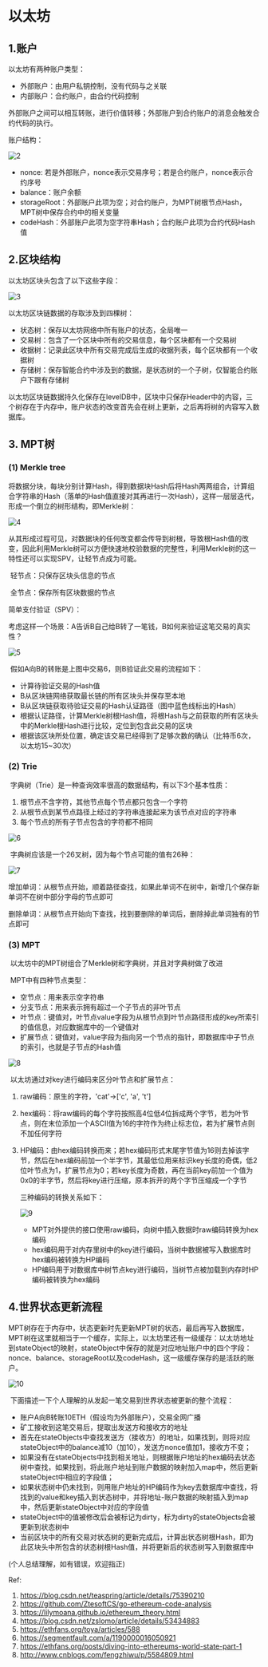 # 以太坊

## 1.账户

以太坊有两种账户类型：

* 外部账户：由用户私钥控制，没有代码与之关联
* 内部账户：合约账户，由合约代码控制

外部账户之间可以相互转账，进行价值转移；外部账户到合约账户的消息会触发合约代码的执行。

账户结构：

![2](./imgs/2.png)

* nonce: 若是外部账户，nonce表示交易序号；若是合约账户，nonce表示合约序号
* balance：账户余额
* storageRoot：外部账户此项为空；对合约账户，为MPT树根节点Hash，MPT树中保存合约中的相关变量
* codeHash：外部账户此项为空字符串Hash；合约账户此项为合约代码Hash值

## 2.区块结构

以太坊区块头包含了以下这些字段：

![3](./imgs/3.png)

以太坊区块链数据的存取涉及到四棵树：

* 状态树：保存以太坊网络中所有账户的状态，全局唯一
* 交易树：包含了一个区块中所有的交易信息，每个区块都有一个交易树
* 收据树：记录此区块中所有交易完成后生成的收据列表，每个区块都有一个收据树
* 存储树：保存智能合约中涉及到的数据，是状态树的一个子树，仅智能合约账户下跟有存储树

以太坊区块链数据持久化保存在levelDB中，区块中只保存Header中的内容，三个树存在于内存中，账户状态的改变首先会在树上更新，之后再将树的内容写入数据库。

## 3. MPT树

### (1) Merkle tree

​	将数据分块，每块分别计算Hash，得到数据块Hash后将Hash两两组合，计算组合字符串的Hash（落单的Hash值直接对其再进行一次Hash），这样一层层迭代，形成一个倒立的树形结构，即Merkle树：

![4](./imgs/4.png)

​	从其形成过程可见，对数据块的任何改变都会传导到树根，导致根Hash值的改变，因此利用Merkle树可以方便快速地校验数据的完整性，利用Merkle树的这一特性还可以实现SPV，让轻节点成为可能。

​	轻节点：只保存区块头信息的节点

​	全节点：保存所有区块数据的节点

简单支付验证（SPV）：

​	考虑这样一个场景：A告诉B自己给B转了一笔钱，B如何来验证这笔交易的真实性？

![5](./imgs/5.png)

​	假如A向B的转账是上图中交易6，则B验证此交易的流程如下：

* 计算待验证交易的Hash值
* B从区块链网络获取最长链的所有区块头并保存至本地
* B从区块链获取待验证交易的Hash认证路径（图中蓝色线标出的Hash）
* 根据认证路径，计算Merkle树根Hash值，将根Hash与之前获取的所有区块头中的Merkle根Hash进行比较，定位到包含此交易的区块
* 根据该区块所处位置，确定该交易已经得到了足够次数的确认（比特币6次，以太坊15~30次）

### (2) Trie

​	字典树（Trie）是一种查询效率很高的数据结构，有以下3个基本性质：

1. 根节点不含字符，其他节点每个节点都只包含一个字符
2. 从根节点到某节点路径上经过的字符串连接起来为该节点对应的字符串
3. 每个节点的所有子节点包含的字符都不相同

![6](./imgs/6.png)

​	字典树应该是一个26叉树，因为每个节点可能的值有26种：

![7](./imgs/7.png)

​	增加单词：从根节点开始，顺着路径查找，如果此单词不在树中，新增几个保存新单词不在树中部分字母的节点即可

​	删除单词：从根节点开始向下查找，找到要删除的单词后，删除掉此单词独有的节点即可

### (3) MPT

​	以太坊中的MPT树组合了Merkle树和字典树，并且对字典树做了改进

​	MPT中有四种节点类型：

* 空节点：用来表示空字符串
* 分支节点：用来表示拥有超过一个子节点的非叶节点
* 叶节点：键值对，叶节点value字段为从根节点到叶节点路径形成的key所索引的值信息，对应数据库中的一个键值对
* 扩展节点：键值对，value字段为指向另一个节点的指针，即数据库中子节点的索引，也就是子节点的Hash值

![8](./imgs/8.png)

​	以太坊通过对key进行编码来区分叶节点和扩展节点：

1. raw编码：原生的字符，'cat'->['c', 'a', 't']

2. hex编码：将raw编码的每个字符按照高4位低4位拆成两个字节，若为叶节点，则在末位添加一个ASCII值为16的字符作为终止标志位，若为扩展节点则不加任何字符

3. HP编码：由hex编码转换而来；若hex编码形式末尾字节值为16则去掉该字节，然后在hex编码前加一个半字节，其最低位用来标识key长度的奇偶，低2位叶节点为1，扩展节点为0；若key长度为奇数，再在当前key前加一个值为0x0的半字节，然后将key进行压缩，原本拆开的两个字节压缩成一个字节

   三种编码的转换关系如下：

   ![9](./imgs/9.jpg)

   * MPT对外提供的接口使用raw编码，向树中插入数据时raw编码转换为hex编码
   * hex编码用于对内存里树中的key进行编码，当树中数据被写入数据库时hex编码被转换为HP编码
   * HP编码用于对数据库中树节点key进行编码，当树节点被加载到内存时HP编码被转换为hex编码

## 4.世界状态更新流程

​	MPT树存在于内存中，状态更新时先更新MPT树的状态，最后再写入数据库，MPT树在这里就相当于一个缓存，实际上，以太坊里还有一级缓存：以太坊地址到stateObject的映射，stateObject中保存的就是对应地址账户中的四个字段：nonce、balance、storageRoot以及codeHash，这一级缓存保存的是活跃的账户。

![10](./imgs/10.png)

​	下面描述一下个人理解的从发起一笔交易到世界状态被更新的整个流程：

* 账户A向B转账10ETH（假设均为外部账户），交易全网广播
* 矿工接收到这笔交易后，提取出发送方和接收方的地址
* 首先在stateObjects中查找发送方（接收方）的地址，如果找到，则将对应stateObject中的balance减10（加10），发送方nonce值加1，接收方不变；
* 如果没有在stateObjects中找到相关地址，则根据账户地址的hex编码去状态树中查找，如果找到，将此账户地址到账户数据的映射加入map中，然后更新stateObject中相应的字段值；
* 如果状态树中仍未找到，则用账户地址的HP编码作为key去数据库中查找，将找到的value和key插入到状态树中，并将地址-账户数据的映射插入到map中，然后更新stateObject中对应的字段值
* stateObject中的值被修改后会被标记为dirty，标为dirty的stateObjects会被更新到状态树中
* 当前区块中的所有交易对状态树的更新完成后，计算出状态树根Hash，即为此区块头中所包含的状态树根Hash值，并将更新后的状态树写入到数据库中



(个人总结理解，如有错误，欢迎指正)

Ref:

1. https://blog.csdn.net/teaspring/article/details/75390210
2. https://github.com/ZtesoftCS/go-ethereum-code-analysis
3. https://lilymoana.github.io/ethereum_theory.html
4. https://blog.csdn.net/zslomo/article/details/53434883
5. https://ethfans.org/toya/articles/588
6. https://segmentfault.com/a/1190000016050921
7. https://ethfans.org/posts/diving-into-ethereums-world-state-part-1
8. http://www.cnblogs.com/fengzhiwu/p/5584809.html



